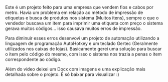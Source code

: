 Este é um projeto feito para uma empresa que vendem fios e cabos por metro.
Havia um problema em relação ao método de impressão de etiquetas e busca de produtos nos sistema (Muitos itens), sempre o que o vendedor buscava um item para imprimir uma etiqueta com preço o sistema gerava muitos códigos...
isso causava muitos erros de impressão.

Para diminuir esses erros desenvovi um projeto de automação utilizando a linguagem de programação AutoHotkey e um teclado Gertec (Geralmente utilizados nos caixas de lojas).
Basicamente gerei uma solução para buscar o item pelo código do mesmo, com isso o sistema nos trazia a penas o item correspondente ao código.

Além do vídeo deixei um Docx com imagens e uma explicação mais detalhada sobre o projeto. É só baixar para visualizar :)


